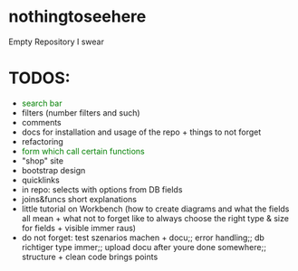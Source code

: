 # nothingtoseehere
Empty Repository I swear

# TODOS: 

* <span style="color:green">search bar</span>
* filters (number filters and such)
* comments 
* docs for installation and usage of the repo + things to not forget
* refactoring
* <span style="color:green">form which call certain functions </span>
* "shop" site 
* bootstrap design
* quicklinks 
* in repo: selects with options from DB fields
* joins&funcs short explanations 
* little tutorial on Workbench (how to create diagrams and what the fields all mean + what not to forget like to always choose the right type & size for fields + visible immer raus)
* do not forget: test szenarios machen + docu;; error handling;; db richtiger type immer;; upload docu after youre done somewhere;; structure + clean code brings points
